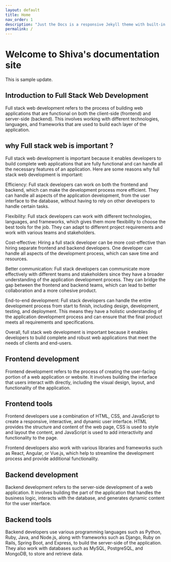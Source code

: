 ```yaml
---
layout: default
title: Home
nav_order: 1
description: "Just the Docs is a responsive Jekyll theme with built-in search that is easily customizable and hosted on GitHub Pages."
permalink: /
---
```


# Welcome to Shiva's documentation site


This is sample update.


## Introduction to Full Stack Web Development
Full stack web development refers to the process of building web applications that are functional on both the client-side (frontend) and server-side (backend). This involves working with different technologies, languages, and frameworks that are used to build each layer of the application.

## why Full stack web is important ?

Full stack web development is important because it enables developers to build complete web applications that are fully functional and can handle all the necessary features of an application. Here are some reasons why full stack web development is important:

Efficiency: Full stack developers can work on both the frontend and backend, which can make the development process more efficient. They can handle all aspects of the application development, from the user interface to the database, without having to rely on other developers to handle certain tasks.

Flexibility: Full stack developers can work with different technologies, languages, and frameworks, which gives them more flexibility to choose the best tools for the job. They can adapt to different project requirements and work with various teams and stakeholders.

Cost-effective: Hiring a full stack developer can be more cost-effective than hiring separate frontend and backend developers. One developer can handle all aspects of the development process, which can save time and resources.

Better communication: Full stack developers can communicate more effectively with different teams and stakeholders since they have a broader understanding of the application development process. They can bridge the gap between the frontend and backend teams, which can lead to better collaboration and a more cohesive product.

End-to-end development: Full stack developers can handle the entire development process from start to finish, including design, development, testing, and deployment. This means they have a holistic understanding of the application development process and can ensure that the final product meets all requirements and specifications.

Overall, full stack web development is important because it enables developers to build complete and robust web applications that meet the needs of clients and end-users.





## Frontend development
Frontend development refers to the process of creating the user-facing portion of a web application or website. It involves building the interface that users interact with directly, including the visual design, layout, and functionality of the application.


## Frontend tools
Frontend developers use a combination of HTML, CSS, and JavaScript to create a responsive, interactive, and dynamic user interface. HTML provides the structure and content of the web page, CSS is used to style and layout the content, and JavaScript is used to add interactivity and functionality to the page.

Frontend developers also work with various libraries and frameworks such as React, Angular, or Vue.js, which help to streamline the development process and provide additional functionality.

## Backend development
Backend development refers to the server-side development of a web application. It involves building the part of the application that handles the business logic, interacts with the database, and generates dynamic content for the user interface.


## Backend tools
Backend developers use various programming languages such as Python, Ruby, Java, and Node.js, along with frameworks such as Django, Ruby on Rails, Spring Boot, and Express, to build the server-side of the application. They also work with databases such as MySQL, PostgreSQL, and MongoDB, to store and retrieve data.





